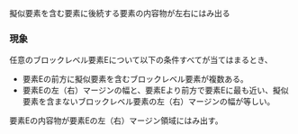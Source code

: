 擬似要素を含む要素に後続する要素の内容物が左右にはみ出る

### 現象

任意のブロックレベル要素Eについて以下の条件すべてが当てはまるとき、

* 要素Eの前方に擬似要素を含むブロックレベル要素が複数ある。
* 要素Eの左（右）マージンの幅と、要素Eより前方で要素Eに最も近い、擬似要素を含まないブロックレベル要素の左（右）マージンの幅が等しい。

要素Eの内容物が要素Eの左（右）マージン領域にはみ出す。
